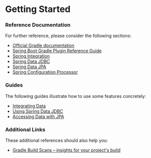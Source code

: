 # Getting Started

### Reference Documentation
For further reference, please consider the following sections:

* [Official Gradle documentation](https://docs.gradle.org)
* [Spring Boot Gradle Plugin Reference Guide](https://docs.spring.io/spring-boot/docs/2.1.9.RELEASE/gradle-plugin/reference/html/)
* [Spring Integration](https://docs.spring.io/spring-boot/docs/2.1.9.RELEASE/reference/htmlsingle/#boot-features-integration)
* [Spring Data JDBC](https://docs.spring.io/spring-data/jdbc/docs/current/reference/html/)
* [Spring Data JPA](https://docs.spring.io/spring-boot/docs/2.1.9.RELEASE/reference/htmlsingle/#boot-features-jpa-and-spring-data)
* [Spring Configuration Processor](https://docs.spring.io/spring-boot/docs/2.1.9.RELEASE/reference/htmlsingle/#configuration-metadata-annotation-processor)

### Guides
The following guides illustrate how to use some features concretely:

* [Integrating Data](https://spring.io/guides/gs/integration/)
* [Using Spring Data JDBC](https://github.com/spring-projects/spring-data-examples/tree/master/jdbc/basics)
* [Accessing Data with JPA](https://spring.io/guides/gs/accessing-data-jpa/)

### Additional Links
These additional references should also help you:

* [Gradle Build Scans – insights for your project's build](https://scans.gradle.com#gradle)

